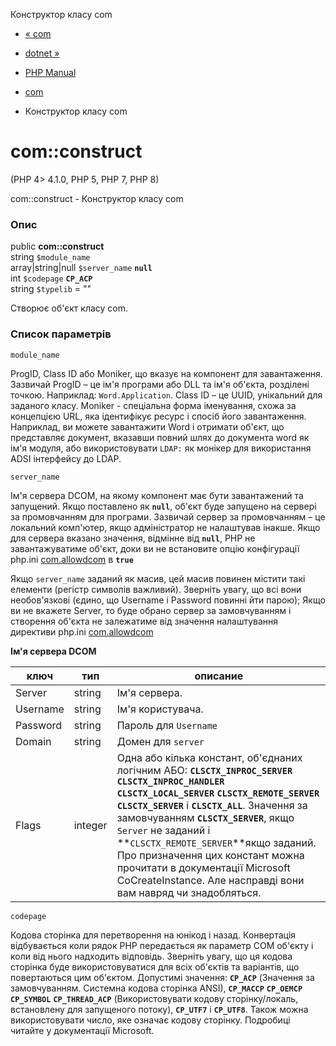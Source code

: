 Конструктор класу com

-   [« com](class.com.html)
    
-   [dotnet »](class.dotnet.html)
    
-   [PHP Manual](index.html)
    
-   [com](class.com.html)
    
-   Конструктор класу com
    

# com::construct

(PHP 4> 4.1.0, PHP 5, PHP 7, PHP 8)

com::construct - Конструктор класу com

### Опис

public **com::construct**  
string `$module_name`  
array|string|null `$server_name` **`null`**  
int `$codepage` **`CP_ACP`**  
string `$typelib` = ""

Створює об'єкт класу com.

### Список параметрів

`module_name`

ProgID, Class ID або Moniker, що вказує на компонент для завантаження. Зазвичай ProgID – це ім'я програми або DLL та ім'я об'єкта, розділені точкою. Наприклад: `Word.Application`. Class ID – це UUID, унікальний для заданого класу. Moniker - спеціальна форма іменування, схожа за концепцією URL, яка ідентифікує ресурс і спосіб його завантаження. Наприклад, ви можете завантажити Word і отримати об'єкт, що представляє документ, вказавши повний шлях до документа word як ім'я модуля, або використовувати `LDAP:` як монікер для використання ADSI інтерфейсу до LDAP.

`server_name`

Ім'я сервера DCOM, на якому компонент має бути завантажений та запущений. Якщо поставлено як **`null`**, об'єкт буде запущено на сервері за промовчанням для програми. Зазвичай сервер за промовчанням – це локальний комп'ютер, якщо адміністратор не налаштував інакше. Якщо для сервера вказано значення, відмінне від **`null`**, PHP не завантажуватиме об'єкт, доки ви не встановите опцію конфігурації php.ini [com.allowdcom](com.configuration.html#ini.com.allow-dcom) в **`true`**

Якщо `server_name` заданий як масив, цей масив повинен містити такі елементи (регістр символів важливий). Зверніть увагу, що всі вони необов'язкові (єдино, що Username і Password повинні йти парою); Якщо ви не вкажете Server, то буде обрано сервер за замовчуванням і створення об'єкта не залежатиме від значення налаштування директиви php.ini [com.allowdcom](com.configuration.html#ini.com.allow-dcom)

**Ім'я сервера DCOM**

| ключ     | тип     | описание                                                                                                                                                                                                                                                                                                                                                                                                                                                            |
|----------|---------|---------------------------------------------------------------------------------------------------------------------------------------------------------------------------------------------------------------------------------------------------------------------------------------------------------------------------------------------------------------------------------------------------------------------------------------------------------------------|
| Server   | string  | Ім'я сервера.                                                                                                                                                                                                                                                                                                                                                                                                                                                       |
| Username | string  | Ім'я користувача.                                                                                                                                                                                                                                                                                                                                                                                                                                                   |
| Password | string  | Пароль для `Username`                                                                                                                                                                                                                                                                                                                                                                                                                                               |
| Domain   | string  | Домен для `server`                                                                                                                                                                                                                                                                                                                                                                                                                                                  |
| Flags    | integer | Одна або кілька констант, об'єднаних логічним АБО: **`CLSCTX_INPROC_SERVER`** **`CLSCTX_INPROC_HANDLER`** **`CLSCTX_LOCAL_SERVER`** **`CLSCTX_REMOTE_SERVER`** **`CLSCTX_SERVER`** і **`CLSCTX_ALL`**. Значення за замовчуванням **`CLSCTX_SERVER`**, якщо `Server` не заданий і \*\*`CLSCTX_REMOTE_SERVER`\*\*якщо заданий. Про призначення цих констант можна прочитати в документації Microsoft CoCreateInstance. Але насправді вони вам навряд чи знадобляться. |

`codepage`

Кодова сторінка для перетворення на юнікод і назад. Конвертація відбувається коли рядок PHP передається як параметр COM об'єкту і коли від нього надходить відповідь. Зверніть увагу, що ця кодова сторінка буде використовуватися для всіх об'єктів та варіантів, що повертаються цим об'єктом. Допустимі значення: **`CP_ACP`** (Значення за замовчуванням. Системна кодова сторінка ANSI), **`CP_MACCP`** **`CP_OEMCP`** **`CP_SYMBOL`** **`CP_THREAD_ACP`** (Використовувати кодову сторінку/локаль, встановлену для запущеного потоку), **`CP_UTF7`** і **`CP_UTF8`**. Також можна використовувати число, яке означає кодову сторінку. Подробиці читайте у документації Microsoft.